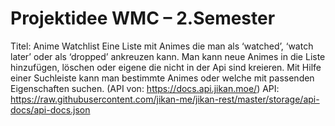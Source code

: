 # Projektidee WMC – 2.Semester 
Titel: Anime Watchlist
Eine Liste mit Animes die man als ‘watched’, ‘watch later’ oder als ‘dropped’ ankreuzen kann. Man kann neue Animes in die Liste hinzufügen, löschen oder eigene die nicht in der Api sind kreieren. Mit Hilfe einer Suchleiste kann man bestimmte Animes oder welche mit passenden Eigenschaften suchen.
(API von: https://docs.api.jikan.moe/)
API: https://raw.githubusercontent.com/jikan-me/jikan-rest/master/storage/api-docs/api-docs.json 
